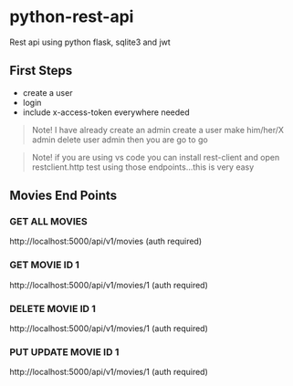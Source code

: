 # python-rest-api
Rest api using python flask, sqlite3 and jwt
## First Steps
* create a user
* login
* include x-access-token everywhere needed

> Note! I have already create an admin create a user make him/her/X admin delete user admin then you are go to go

>Note! if you are using vs code you can install rest-client and open restclient.http test using those endpoints...this is very easy


## Movies End Points
### GET ALL MOVIES
http://localhost:5000/api/v1/movies
(auth required)

### GET MOVIE ID 1
http://localhost:5000/api/v1/movies/1
(auth required)

### DELETE MOVIE ID 1
http://localhost:5000/api/v1/movies/1
(auth required)

### PUT UPDATE MOVIE ID 1
http://localhost:5000/api/v1/movies/1
(auth required)
